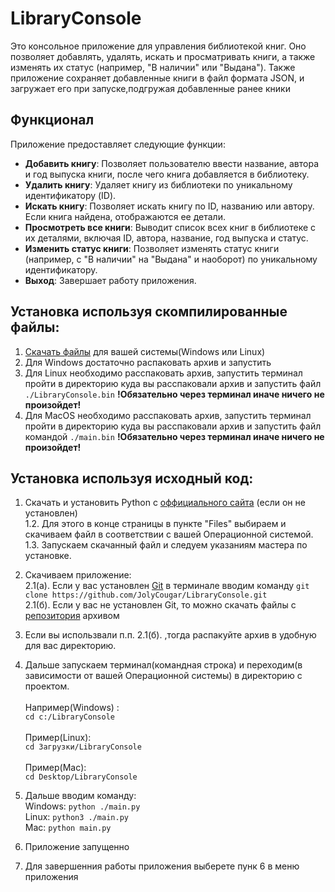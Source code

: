 # LibraryConsole

Это консольное приложение для управления библиотекой книг.
Оно позволяет добавлять, удалять, искать и просматривать книги,
а также изменять их статус (например, "В наличии" или "Выдана").
Также приложение сохраняет добавленные книги в файл формата JSON,
и загружает его при запуске,подгружая добавленные ранее кники<br>

## Функционал

Приложение предоставляет следующие функции:

- **Добавить книгу**: Позволяет пользователю ввести название, автора и год выпуска книги, после чего книга добавляется в библиотеку.
- **Удалить книгу**: Удаляет книгу из библиотеки по уникальному идентификатору (ID).
- **Искать книгу**: Позволяет искать книгу по ID, названию или автору. Если книга найдена, отображаются ее детали.
- **Просмотреть все книги**: Выводит список всех книг в библиотеке с их деталями, включая ID, автора, название, год выпуска и статус.
- **Изменить статус книги**: Позволяет изменять статус книги (например, с "В наличии" на "Выдана" и наоборот) по уникальному идентификатору.
- **Выход**: Завершает работу приложения.


## Установка используя скомпилированные файлы:
1. [Скачать файлы](https://github.com/JolyCougar/LibraryConsole/releases/tag/pre_release) для вашей системы(Windows или Linux)
2. Для Windows достаточно распаковать архив и запустить
3. Для Linux необходимо расспаковать архив, запустить терминал пройти в директорию куда вы расспаковали архив и запустить файл `./LibraryConsole.bin` **!Обязательно через терминал иначе ничего не произойдет!**
4. Для MacOS необходимо расспаковать архив, запустить терминал пройти в директорию куда вы расспаковали архив и запустить файл командой `./main.bin` **!Обязательно через терминал иначе ничего не произойдет!**

## Установка используя исходный код:
1. Скачать и установить Python с [оффициального сайта](https://www.python.org/downloads/release/python-3122/) (если он не установлен)<br>
  1.2. Для этого в конце страницы в пункте "Files" выбираем и скачиваем файл в соответствии с вашей Операционной системой.<br>
  1.3. Запускаем скачанный файл и следуем указаниям мастера по установке.<br>
2. Скачиваем приложение:<br>
  2.1(а). Если у вас установлен [Git](https://git-scm.com/downloads) в терминале вводим команду `git clone https://github.com/JolyCougar/LibraryConsole.git`<br>
  2.1(б). Если у вас не установлен Git, то можно скачать файлы с [репозитория](https://github.com/JolyCougar/LibraryConsole/archive/refs/heads/main.zip) архивом<br>
3. Если вы использвали п.п. 2.1(б). ,тогда распакуйте архив в удобную для вас директорию.<br>
4. Дальше запускаем терминал(командная строка) и переходим(в зависимости от вашей Операционной системы) в директорию с проектом.<br>
   <br>Например(Windows) :<br>
   `
   cd c:/LibraryConsole
   `<br>
   <br>Пример(Linux):<br>
   `
   cd Загрузки/LibraryConsole
   `<br>
   <br>Пример(Mac):<br>
   `
   cd Desktop/LibraryConsole
   `<br>
   
5. Дальше вводим команду:<br>
   Windows: `python ./main.py`<br>
   Linux: `python3 ./main.py`<br>
   Mac: `python main.py`<br>
6. Приложение запущенно<br>
7. Для завершенния работы приложения выберете пунк 6 в меню приложения
